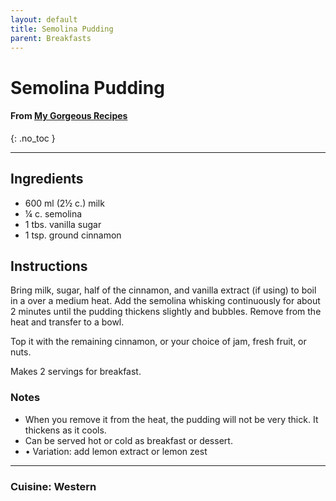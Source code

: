 ```yaml
---
layout: default
title: Semolina Pudding
parent: Breakfasts
---
```


# Semolina Pudding
#### From <a href="https://www.mygorgeousrecipes.com/semolina-pudding-recipe/#wprm-recipe-container-4761" target="_blank">My Gorgeous Recipes</a>
{: .no_toc }

---

## Ingredients
<ul>
	<li>600 ml (2½ c.) milk</li>
	<li>¼ c. semolina </li>
	<li>1 tbs. vanilla sugar </li>
	<li>1 tsp. ground cinnamon 
</li>
</ul>

## Instructions
Bring milk, sugar, half of the cinnamon, and vanilla extract (if using) to boil in a over a medium heat. Add the semolina whisking continuously for about 2 minutes until the pudding thickens slightly and bubbles. Remove from the heat and transfer to a bowl.

Top it with the remaining cinnamon, or your choice of jam, fresh fruit, or nuts.

Makes 2 servings for breakfast.

### Notes
<ul>
	<li>When you remove it from the heat, the pudding will not be very thick. It thickens as it cools.</li>
	<li>Can be served hot or cold as breakfast or dessert.</li>
	<li>•	Variation: add lemon extract or lemon zest</li>
	
</ul>

--- 

### Cuisine: Western